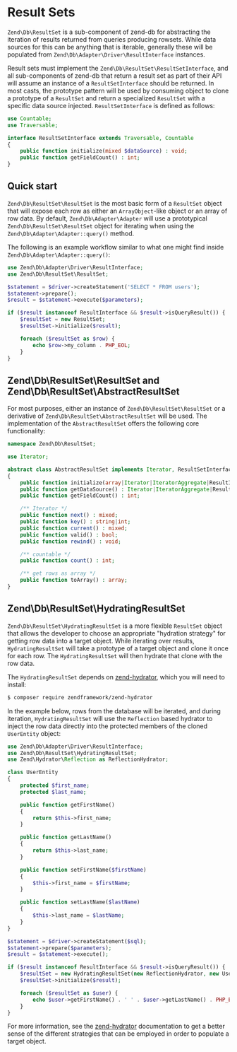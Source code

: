 # Result Sets

`Zend\Db\ResultSet` is a sub-component of zend-db for abstracting the iteration
of results returned from queries producing rowsets. While data sources for this
can be anything that is iterable, generally these will be populated from
`Zend\Db\Adapter\Driver\ResultInterface` instances.

Result sets must implement the `Zend\Db\ResultSet\ResultSetInterface`, and all
sub-components of zend-db that return a result set as part of their API will
assume an instance of a `ResultSetInterface` should be returned. In most casts,
the prototype pattern will be used by consuming object to clone a prototype of
a `ResultSet` and return a specialized `ResultSet` with a specific data source
injected. `ResultSetInterface` is defined as follows:

```php
use Countable;
use Traversable;

interface ResultSetInterface extends Traversable, Countable
{
    public function initialize(mixed $dataSource) : void;
    public function getFieldCount() : int;
}
```

## Quick start

`Zend\Db\ResultSet\ResultSet` is the most basic form of a `ResultSet` object
that will expose each row as either an `ArrayObject`-like object or an array of
row data. By default, `Zend\Db\Adapter\Adapter` will use a prototypical
`Zend\Db\ResultSet\ResultSet` object for iterating when using the
`Zend\Db\Adapter\Adapter::query()` method.

The following is an example workflow similar to what one might find inside
`Zend\Db\Adapter\Adapter::query()`:

```php
use Zend\Db\Adapter\Driver\ResultInterface;
use Zend\Db\ResultSet\ResultSet;

$statement = $driver->createStatement('SELECT * FROM users');
$statement->prepare();
$result = $statement->execute($parameters);

if ($result instanceof ResultInterface && $result->isQueryResult()) {
    $resultSet = new ResultSet;
    $resultSet->initialize($result);

    foreach ($resultSet as $row) {
        echo $row->my_column . PHP_EOL;
    }
}
```

## Zend\\Db\\ResultSet\\ResultSet and Zend\\Db\\ResultSet\\AbstractResultSet

For most purposes, either an instance of `Zend\Db\ResultSet\ResultSet` or a
derivative of `Zend\Db\ResultSet\AbstractResultSet` will be used. The
implementation of the `AbstractResultSet` offers the following core
functionality:

```php
namespace Zend\Db\ResultSet;

use Iterator;

abstract class AbstractResultSet implements Iterator, ResultSetInterface
{
    public function initialize(array|Iterator|IteratorAggregate|ResultInterface $dataSource) : self;
    public function getDataSource() : Iterator|IteratorAggregate|ResultInterface;
    public function getFieldCount() : int;

    /** Iterator */
    public function next() : mixed;
    public function key() : string|int;
    public function current() : mixed;
    public function valid() : bool;
    public function rewind() : void;

    /** countable */
    public function count() : int;

    /** get rows as array */
    public function toArray() : array;
}
```

## Zend\\Db\\ResultSet\\HydratingResultSet

`Zend\Db\ResultSet\HydratingResultSet` is a more flexible `ResultSet` object
that allows the developer to choose an appropriate "hydration strategy" for
getting row data into a target object.  While iterating over results,
`HydratingResultSet` will take a prototype of a target object and clone it once
for each row. The `HydratingResultSet` will then hydrate that clone with the
row data.

The `HydratingResultSet` depends on
[zend-hydrator](https://zendframework.github.io/zend-hydrator), which you will
need to install:

```bash
$ composer require zendframework/zend-hydrator
```

In the example below, rows from the database will be iterated, and during
iteration, `HydratingResultSet` will use the `Reflection` based hydrator to
inject the row data directly into the protected members of the cloned
`UserEntity` object:

```php
use Zend\Db\Adapter\Driver\ResultInterface;
use Zend\Db\ResultSet\HydratingResultSet;
use Zend\Hydrator\Reflection as ReflectionHydrator;

class UserEntity
{
    protected $first_name;
    protected $last_name;

    public function getFirstName()
    {
        return $this->first_name;
    }

    public function getLastName()
    {
        return $this->last_name;
    }

    public function setFirstName($firstName)
    {
        $this->first_name = $firstName;
    }

    public function setLastName($lastName)
    {
        $this->last_name = $lastName;
    }
}

$statement = $driver->createStatement($sql);
$statement->prepare($parameters);
$result = $statement->execute();

if ($result instanceof ResultInterface && $result->isQueryResult()) {
    $resultSet = new HydratingResultSet(new ReflectionHydrator, new UserEntity);
    $resultSet->initialize($result);

    foreach ($resultSet as $user) {
        echo $user->getFirstName() . ' ' . $user->getLastName() . PHP_EOL;
    }
}
```

For more information, see the [zend-hydrator](https://zendframework.github.io/zend-hydrator/)
documentation to get a better sense of the different strategies that can be
employed in order to populate a target object.

